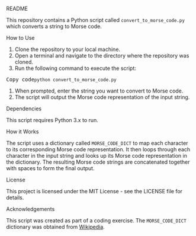 <p>README</p>
<p>This repository contains a Python script called <code>convert_to_morse_code.py</code> which converts a string to Morse code.</p>How to Use
<ol>
 <li>Clone the repository to your local machine.</li>
 <li>Open a terminal and navigate to the directory where the repository was cloned.</li>
 <li>Run the following command to execute the script:</li>
</ol>
<pre>Copy code<code>python convert_to_morse_code.py
</code></pre>
<ol>
 <li>When prompted, enter the string you want to convert to Morse code.</li>
 <li>The script will output the Morse code representation of the input string.</li>
</ol>Dependencies
<p>This script requires Python 3.x to run.</p>How it Works
<p>The script uses a dictionary called <code>MORSE_CODE_DICT</code> to map each character to its corresponding Morse code representation. It then loops through each character in the input string and looks up its Morse code representation in the dictionary. The resulting Morse code strings are concatenated together with spaces to form the final output.</p>License
<p>This project is licensed under the MIT License - see the LICENSE file for details.</p>Acknowledgements
<p>This script was created as part of a coding exercise. The <code>MORSE_CODE_DICT</code> dictionary was obtained from <a href="https://en.wikipedia.org/wiki/Morse_code#Letters,_numbers,_punctuation,_prosigns_for_Morse_code_and_non-Latin_variants" rel="nofollow">Wikipedia</a>.</p>
